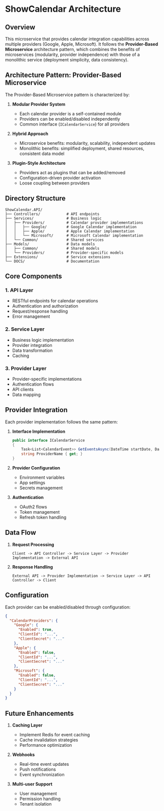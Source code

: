 # ShowCalendar Architecture

## Overview

This microservice that provides calendar integration capabilities across multiple providers (Google, Apple, Microsoft). It follows the **Provider-Based Microservice** architecture pattern, which combines the benefits of microservices (modularity, provider independence) with those of a monolithic service (deployment simplicity, data consistency).

## Architecture Pattern: Provider-Based Microservice

The Provider-Based Microservice pattern is characterized by:

1. **Modular Provider System**

   - Each calendar provider is a self-contained module
   - Providers can be enabled/disabled independently
   - Common interface (`ICalendarService`) for all providers

2. **Hybrid Approach**

   - Microservice benefits: modularity, scalability, independent updates
   - Monolithic benefits: simplified deployment, shared resources, consistent data model

3. **Plugin-Style Architecture**
   - Providers act as plugins that can be added/removed
   - Configuration-driven provider activation
   - Loose coupling between providers

## Directory Structure

```
ShowCalendar.API/
├── Controllers/            # API endpoints
├── Services/               # Business logic
│   ├── Providers/          # Calendar provider implementations
│   │   ├── Google/         # Google Calendar implementation
│   │   ├── Apple/          # Apple Calendar implementation
│   │   └── Microsoft/      # Microsoft Calendar implementation
│   └── Common/             # Shared services
├── Models/                 # Data models
│   ├── Common/             # Shared models
│   └── Providers/          # Provider-specific models
├── Extensions/             # Service extensions
└── DOCS/                   # Documentation
```

## Core Components

### 1. API Layer

- RESTful endpoints for calendar operations
- Authentication and authorization
- Request/response handling
- Error management

### 2. Service Layer

- Business logic implementation
- Provider integration
- Data transformation
- Caching

### 3. Provider Layer

- Provider-specific implementations
- Authentication flows
- API clients
- Data mapping

## Provider Integration

Each provider implementation follows the same pattern:

1. **Interface Implementation**

   ```csharp
   public interface ICalendarService
   {
       Task<List<CalendarEvent>> GetEventsAsync(DateTime startDate, DateTime endDate);
       string ProviderName { get; }
   }
   ```

2. **Provider Configuration**

   - Environment variables
   - App settings
   - Secrets management

3. **Authentication**
   - OAuth2 flows
   - Token management
   - Refresh token handling

## Data Flow

1. **Request Processing**

   ```
   Client -> API Controller -> Service Layer -> Provider Implementation -> External API
   ```

2. **Response Handling**
   ```
   External API -> Provider Implementation -> Service Layer -> API Controller -> Client
   ```

## Configuration

Each provider can be enabled/disabled through configuration:

```json
{
  "CalendarProviders": {
    "Google": {
      "Enabled": true,
      "ClientId": "...",
      "ClientSecret": "..."
    },
    "Apple": {
      "Enabled": false,
      "ClientId": "...",
      "ClientSecret": "..."
    },
    "Microsoft": {
      "Enabled": false,
      "ClientId": "...",
      "ClientSecret": "..."
    }
  }
}
```

## Future Enhancements

1. **Caching Layer**

   - Implement Redis for event caching
   - Cache invalidation strategies
   - Performance optimization

2. **Webhooks**

   - Real-time event updates
   - Push notifications
   - Event synchronization

3. **Multi-user Support**
   - User management
   - Permission handling
   - Tenant isolation
